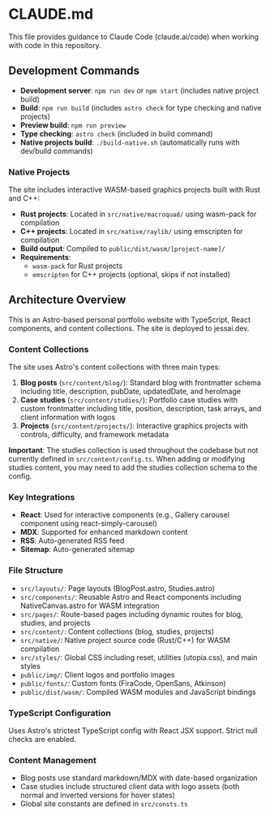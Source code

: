 # CLAUDE.md

This file provides guidance to Claude Code (claude.ai/code) when working with code in this repository.

## Development Commands

- **Development server**: `npm run dev` or `npm start` (includes native project build)
- **Build**: `npm run build` (includes `astro check` for type checking and native projects)
- **Preview build**: `npm run preview`
- **Type checking**: `astro check` (included in build command)
- **Native projects build**: `./build-native.sh` (automatically runs with dev/build commands)

### Native Projects

The site includes interactive WASM-based graphics projects built with Rust and C++:

- **Rust projects**: Located in `src/native/macroquad/` using wasm-pack for compilation
- **C++ projects**: Located in `src/native/raylib/` using emscripten for compilation
- **Build output**: Compiled to `public/dist/wasm/[project-name]/`
- **Requirements**: 
  - `wasm-pack` for Rust projects
  - `emscripten` for C++ projects (optional, skips if not installed)

## Architecture Overview

This is an Astro-based personal portfolio website with TypeScript, React components, and content collections. The site is deployed to jessai.dev.

### Content Collections

The site uses Astro's content collections with three main types:

1. **Blog posts** (`src/content/blog/`): Standard blog with frontmatter schema including title, description, pubDate, updatedDate, and heroImage
2. **Case studies** (`src/content/studies/`): Portfolio case studies with custom frontmatter including title, position, description, task arrays, and client information with logos
3. **Projects** (`src/content/projects/`): Interactive graphics projects with controls, difficulty, and framework metadata

**Important**: The studies collection is used throughout the codebase but not currently defined in `src/content/config.ts`. When adding or modifying studies content, you may need to add the studies collection schema to the config.

### Key Integrations

- **React**: Used for interactive components (e.g., Gallery carousel component using react-simply-carousel)
- **MDX**: Supported for enhanced markdown content
- **RSS**: Auto-generated RSS feed
- **Sitemap**: Auto-generated sitemap

### File Structure

- `src/layouts/`: Page layouts (BlogPost.astro, Studies.astro)
- `src/components/`: Reusable Astro and React components including NativeCanvas.astro for WASM integration
- `src/pages/`: Route-based pages including dynamic routes for blog, studies, and projects
- `src/content/`: Content collections (blog, studies, projects)
- `src/native/`: Native project source code (Rust/C++) for WASM compilation
- `src/styles/`: Global CSS including reset, utilities (utopia.css), and main styles
- `public/img/`: Client logos and portfolio images
- `public/fonts/`: Custom fonts (FiraCode, OpenSans, Atkinson)
- `public/dist/wasm/`: Compiled WASM modules and JavaScript bindings

### TypeScript Configuration

Uses Astro's strictest TypeScript config with React JSX support. Strict null checks are enabled.

### Content Management

- Blog posts use standard markdown/MDX with date-based organization
- Case studies include structured client data with logo assets (both normal and inverted versions for hover states)
- Global site constants are defined in `src/consts.ts`